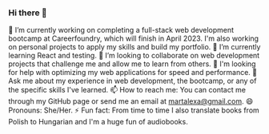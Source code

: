 ### Hi there 👋

<!--
**martalexaa/martalexaa** is a ✨ _special_ ✨ repository because its `README.md` (this file) appears on your GitHub profile.

Here are some ideas to get you started:

-->

🔭 I’m currently working on completing a full-stack web development bootcamp at Careerfoundry, which will finish in April 2023. I'm also working on personal projects to apply my skills and build my portfolio.
🌱 I’m currently learning React and testing.
👯 I’m looking to collaborate on web development projects that challenge me and allow me to learn from others.
🤔 I'm looking for help with optimizing my web applications for speed and performance.
💬 Ask me about my experience in web development, the bootcamp, or any of the specific skills I've learned.
📫 How to reach me: You can contact me through my GitHub page or send me an email at martalexa@gmail.com.
😄 Pronouns: She/Her.
⚡ Fun fact: From time to time I also translate books from Polish to Hungarian and I'm a huge fun of audiobooks.

